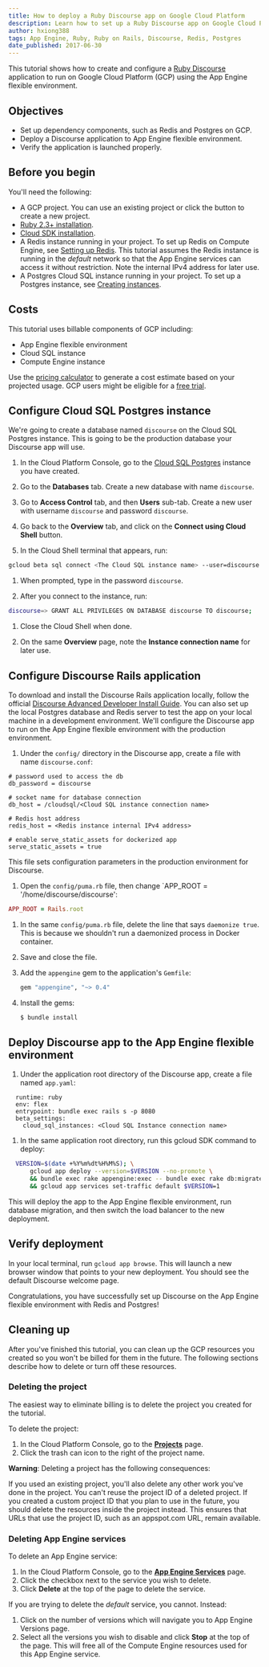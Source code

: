 ```yaml
---
title: How to deploy a Ruby Discourse app on Google Cloud Platform
description: Learn how to set up a Ruby Discourse app on Google Cloud Platform.
author: hxiong388
tags: App Engine, Ruby, Ruby on Rails, Discourse, Redis, Postgres
date_published: 2017-06-30
---
```

This tutorial shows how to create and configure a [Ruby Discourse](http://www.discourse.org/) application 
to run on Google Cloud Platform (GCP) using the App Engine flexible environment.

## Objectives

* Set up dependency components, such as Redis and Postgres on GCP.
* Deploy a Discourse application to App Engine flexible environment.
* Verify the application is launched properly.

## Before you begin

You'll need the following:

* A GCP project. You can use an existing project or click the button to create a new project.
* [Ruby 2.3+ installation](https://www.ruby-lang.org/en/documentation/installation/).
* [Cloud SDK installation](https://cloud.google.com/sdk/downloads).
* A Redis instance running in your project. To set up Redis on Compute Engine, see [Setting up Redis](setting-up-redis.md). This tutorial assumes the Redis instance is running in the *default*
  network so that the App Engine services can access it without restriction. Note the internal IPv4 address for later use.
* A Postgres Cloud SQL instance running in your project. To set up a Postgres instance, see [Creating instances](https://cloud.google.com/sql/docs/postgres/create-instance). 

## Costs

This tutorial uses billable components of GCP including:

* App Engine flexible environment
* Cloud SQL instance
* Compute Engine instance

Use the [pricing calculator](https://cloud.google.com/products/calculator/)
to generate a cost estimate based on your projected usage. GCP users might be eligible for a
[free trial](https://cloud.google.com/free-trial).

## Configure Cloud SQL Postgres instance

We're going to create a database named `discourse` on the Cloud SQL Postgres instance. This is going to be the production
database your Discourse app will use.

1. In the Cloud Platform Console, go to the [Cloud SQL Postgres](https://console.cloud.google.com/sql/instances) instance you have created.

1. Go to the **Databases** tab. Create a new database with name `discourse`.

1. Go to **Access Control** tab, and then **Users** sub-tab. Create a new user with username `discourse` and password `discourse`.

1. Go back to the **Overview** tab, and click on the **Connect using Cloud Shell** button.

1. In the Cloud Shell terminal that appears, run:

  ```sh
  gcloud beta sql connect <The Cloud SQL instance name> --user=discourse
  ```

1. When prompted, type in the password `discourse`.

1. After you connect to the instance, run:

  ```sh
  discourse=> GRANT ALL PRIVILEGES ON DATABASE discourse TO discourse;
  ```

1. Close the Cloud Shell when done.

1. On the same **Overview** page, note the **Instance connection name** for later use.

## Configure Discourse Rails application

To download and install the Discourse Rails application locally, 
follow the official [Discourse Advanced Developer Install Guide](https://github.com/discourse/discourse/blob/master/docs/DEVELOPER-ADVANCED.md). You can
also set up the local Postgres database and Redis server to test the app on your local machine in a development environment. 
We'll configure the Discourse app to run on the App Engine flexible environment with the production environment.

1. Under the `config/` directory in the Discourse app, create a file with name `discourse.conf`:

  ```
  # password used to access the db
  db_password = discourse

  # socket name for database connection
  db_host = /cloudsql/<Cloud SQL instance connection name>

  # Redis host address
  redis_host = <Redis instance internal IPv4 address>

  # enable serve_static_assets for dockerized app
  serve_static_assets = true
  ```

  This file sets configuration parameters in the production environment for Discourse.

1. Open the `config/puma.rb` file, then change `APP_ROOT = '/home/discourse/discourse':

  ```ruby
  APP_ROOT = Rails.root
  ```
1. In the same `config/puma.rb` file, delete the line that says `daemonize true`.
   This is because we shouldn't run a daemonized process in Docker container.

1. Save and close the file.

1. Add the `appengine` gem to the application's `Gemfile`:

   ```ruby
   gem "appengine", "~> 0.4"
   ```

1. Install the gems:

   ```sh
   $ bundle install
   ```

## Deploy Discourse app to the App Engine flexible environment


1. Under the application root directory of the Discourse app, create a file named `app.yaml`:
  ```
    runtime: ruby
    env: flex
    entrypoint: bundle exec rails s -p 8080
    beta_settings:
      cloud_sql_instances: <Cloud SQL Instance connection name>
  ```

1. In the same application root directory, run this gcloud SDK command to deploy:
  ```sh
    VERSION=$(date +%Y%m%dt%H%M%S); \
        gcloud app deploy --version=$VERSION --no-promote \
        && bundle exec rake appengine:exec -- bundle exec rake db:migrate \
        && gcloud app services set-traffic default $VERSION=1
  ```
  This will deploy the app to the App Engine flexible environment, run database migration, and then switch the load balancer to the new deployment.


## Verify deployment

In your local terminal, run `gcloud app browse`. This will launch a new browser window that points to your new deployment.
You should see the default Discourse welcome page.

Congratulations, you have successfully set up Discourse on the App Engine flexible environment with Redis and Postgres!

## Cleaning up

After you've finished this tutorial, you can clean up the GCP resources you created
so you won't be billed for them in the future. The following sections describe how to delete or turn off these
resources.

### Deleting the project

The easiest way to eliminate billing is to delete the project you created for the tutorial.

To delete the project:

1. In the Cloud Platform Console, go to the **[Projects](https://console.cloud.google.com/iam-admin/projects)** page.
1. Click the trash can icon to the right of the project name.

**Warning**: Deleting a project has the following consequences:

If you used an existing project, you'll also delete any other work you've done in the project.
You can't reuse the project ID of a deleted project. If you created a custom project ID that you plan to use in the future, you should delete the resources inside the project instead. This ensures that URLs that use the project ID, such as an appspot.com URL, remain available.

### Deleting App Engine services

To delete an App Engine service:

1. In the Cloud Platform Console, go to the **[App Engine Services](https://console.cloud.google.com/appengine/services)** page.
1. Click the checkbox next to the service you wish to delete.
1. Click **Delete** at the top of the page to delete the service.

If you are trying to delete the *default* service, you cannot. Instead:

1. Click on the number of versions which will navigate you to App Engine Versions page.
1. Select all the versions you wish to disable and click **Stop** at the top of the page. This will free
   all of the Compute Engine resources used for this App Engine service.

